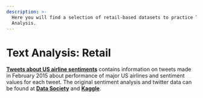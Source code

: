 ```yaml
---
description: >-
  Here you will find a selection of retail-based datasets to practice Text
  Analysis.
---
```


# Text Analysis: Retail

[**Tweets about US airline sentiments**](https://github.com/MaurissaCM/Decoded-DA-Datastore/raw/master/data/twitter-airline-sentiment.csv.zip) contains information on tweets made in February 2015 about performance of major US airlines and sentiment values for each tweet. The original sentiment analysis and twitter data can be found at [**Data Society**](https://data.world/data-society/twitters-about-us-airline) and [**Kaggle**](https://www.kaggle.com/crowdflower/twitter-airline-sentiment).

